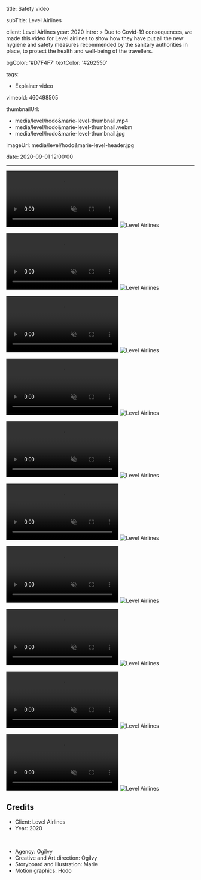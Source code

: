 title: Safety video

subTitle: Level Airlines

client: Level Airlines
year: 2020
intro: >
  Due to Covid-19 consequences, we made this video for Level airlines to show how they have put all the new hygiene and safety measures recommended by the sanitary authorities in place, to protect the health and well-being of the travellers.

bgColor: '#D7F4F7'
textColor: '#262550'

tags:
  - Explainer video

vimeoId: 460498505

thumbnailUrl:
  - media/level/hodo&marie-level-thumbnail.mp4
  - media/level/hodo&marie-level-thumbnail.webm
  - media/level/hodo&marie-level-thumbnail.jpg

imageUrl: media/level/hodo&marie-level-header.jpg

date: 2020-09-01 12:00:00



---


<!-- This is a 2x VIDEO gallery -->
<!-- Always add a linebreak between images -->
<!-- It needs two images between paragraph tags -->
<div class="gallery gallery-video gallery-2">

<p>
	<video playsinline="playsinline" muted>
			<source src="/media/level/hodo&marie-level-01.mp4" type="video/mp4">
			<source src="/media/level/hodo&marie-level-01.webm" type="video/webm">
	</video>
	<img src="/media/level/hodo&marie-level-01.png" alt="Level Airlines">
</p>

<p>
	<video playsinline="playsinline" muted>
			<source src="/media/level/hodo&marie-level-02.mp4" type="video/mp4">
			<source src="/media/level/hodo&marie-level-02.webm" type="video/webm">
	</video>
	<img src="/media/level/hodo&marie-level-02.png" alt="Level Airlines">
</p>


</div>



<!-- This is a 2x VIDEO gallery -->
<!-- Always add a linebreak between images -->
<!-- It needs two images between paragraph tags -->
<div class="gallery gallery-video gallery-2">

<p>
	<video playsinline="playsinline" muted>
			<source src="/media/level/hodo&marie-level-03.mp4" type="video/mp4">
			<source src="/media/level/hodo&marie-level-03.webm" type="video/webm">
	</video>
	<img src="/media/level/hodo&marie-level-03.png" alt="Level Airlines">
</p>

<p>	<video playsinline="playsinline" muted>
			<source src="/media/level/hodo&marie-level-04.mp4" type="video/mp4">
			<source src="/media/level/hodo&marie-level-04.webm" type="video/webm">
	</video>
	<img src="/media/level/hodo&marie-level-04.png" alt="Level Airlines">
</p>


</div>



<!-- This is a 2x VIDEO gallery -->
<!-- Always add a linebreak between images -->
<!-- It needs two images between paragraph tags -->
<div class="gallery gallery-video gallery-2">

<p>
	<video playsinline="playsinline" muted>
			<source src="/media/level/hodo&marie-level-05.mp4" type="video/mp4">
			<source src="/media/level/hodo&marie-level-05.webm" type="video/webm">
	</video>
	<img src="/media/level/hodo&marie-level-05.png" alt="Level Airlines">
</p>

<p>
	<video playsinline="playsinline" muted>
			<source src="/media/level/hodo&marie-level-06.mp4" type="video/mp4">
			<source src="/media/level/hodo&marie-level-06.webm" type="video/webm">
	</video>
	<img src="/media/level/hodo&marie-level-06.png" alt="Level Airlines">
</p>


</div>



<!-- This is a 2x VIDEO gallery -->
<!-- Always add a linebreak between images -->
<!-- It needs two images between paragraph tags -->
<div class="gallery gallery-video gallery-2">

<p>
	<video playsinline="playsinline" muted>
			<source src="/media/level/hodo&marie-level-07.mp4" type="video/mp4">
			<source src="/media/level/hodo&marie-level-07.webm" type="video/webm">
	</video>
	<img src="/media/level/hodo&marie-level-07.png" alt="Level Airlines">
</p>

<p>
	<video playsinline="playsinline" muted>
			<source src="/media/level/hodo&marie-level-08.mp4" type="video/mp4">
			<source src="/media/level/hodo&marie-level-08.webm" type="video/webm">
	</video>
	<img src="/media/level/hodo&marie-level-08.png" alt="Level Airlines">
</p>


</div>



<!-- This is a 2x VIDEO gallery -->
<!-- Always add a linebreak between images -->
<!-- It needs two images between paragraph tags -->
<div class="gallery gallery-video gallery-2">

<p>
	<video playsinline="playsinline" muted>
			<source src="/media/level/hodo&marie-level-09.mp4" type="video/mp4">
			<source src="/media/level/hodo&marie-level-09.webm" type="video/webm">
	</video>
	<img src="/media/level/hodo&marie-level-09.png" alt="Level Airlines">
</p>

<p>
	<video playsinline="playsinline" muted>
			<source src="/media/level/hodo&marie-level-10.mp4" type="video/mp4">
			<source src="/media/level/hodo&marie-level-10.webm" type="video/webm">
	</video>
	<img src="/media/level/hodo&marie-level-10.png" alt="Level Airlines">
</p>


</div>


<!-- Sample credits secion -->

## Credits

* Client: Level Airlines
* Year: 2020  
  
<br>

* Agency: Ogilvy
* Creative and Art direction: Ogilvy
* Storyboard and Illustration: Marie
* Motion graphics: Hodo